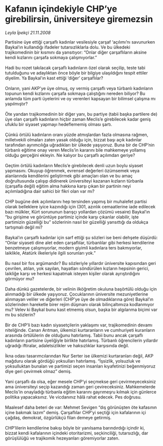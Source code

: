 # Kafanın içindekiyle CHP’ye girebilirsin, üniversiteye giremezsin

*Leyla İpekçi 21.11.2008*

<div class="taraf_structure_2col_1zq">
<div class="margen_n">



 <p>Partisine üye ettiği çarşaflı kadınlar vesilesiyle çarşaf ‘açılımı’nı savunurken Baykal’ın kullandığı ifadeler tutarsızlıklarla dolu. Ve bu ülkedeki trajikomedinin bir kısmını da yansıtıyor: “Onlar diğer çarşaflıların aksine kendi kızlarını çarşafa sokmaya çalışmıyorlar.” <br/><br/>Hadi bu rozet takılacak çarşaflı kadınların özel olarak seçilip, teste tabi tutulduğunu ve adaylıktan önce böyle bir bilgiye ulaşıldığını tespit ettiler diyelim. Ya Baykal’ın kast ettiği ‘diğer’ çarşaflılar? <br/><br/>Onların, yani AKP’ye üye olmuş, oy vermiş çarşaflı veya türbanlı kadınların topunun kendi kızlarını çarşafa sokmaya çalıştığını nereden biliyor? Bu anlamda tüm parti üyelerini ve oy verenleri kapsayan bir bilimsel çalışma mı yapılmıştır? <br/><br/>Öte yandan trajikomedinin bir diğer yanı, bu partiye (tabii başka partilere de) üye olan çarşaflı kadınların hiçbir zaman Meclis’e girebilecek kadar geniş ufuklu bir siyaset yapmayı hedeflememiş olması şartı. <br/><br/>Çünkü örtülü kadınların oranı yüzde atmışlardan fazla olmasına rağmen, milletvekili olmaları zaten yasak olduğu için, bizzat başı açık kadınlar tarafından ayrımcılığa uğradıkları bir ülkede yaşıyoruz. Buna bir de CHP’nin türbanlı eğitime onay veren Meclis’in kararını bile mahkemeye yollamış olduğu gerçeğini ekleyin. Ne kalıyor bu çarşaflı açılımdan geriye? <br/><br/>Geçtim örtülü kadınların Meclis’e girebilecek denli uzun boylu siyaset yapmasını. Okuyup öğrenmek, evrensel değerleri özümsemek veya alanlarında kendilerini geliştirmek gibi amaçları olan ve bu amaç doğrultusunda çalışıp didinerek üniversiteyi kazanan kızların türbanla (çarşafla değil) eğitim alma hakkına karşı çıkan bir partinin neyi açılımladığına dair sahici bir fikri olan var mı? <br/><br/>CHP bugüne dek açılımlarını hep tersinden yapmış bir muhalefet partisi olarak belleklere iyice kazındığı için (301, azınlık cemaatlerine iade edilecek bazı mülkler, Kürt sorununun barışçı yollardan çözümü vesaire) Baykal’ın “bu girişime ve görüntüye partimiz içinde karşı çıkanlar olabilir, işte partimizin güzelliği bu” sözlerinin nasıl bir güzelliği yansıttığı da oldukça tartışmalı değil mi? <br/><br/>Baykal’ın çarşaflı kadınlar için sarf ettiği şu sözleri ise beni dehşete düşürdü: “Onlar siyaseti dine alet eden çarşaflılar, türbanlılar gibi herkesi kendilerine benzetmeye çalışmıyorlar, modern giyimli kadınlara ters bakmıyorlar, laiklikle, Atatürk ilkeleriyle ilgili sorunları yok.” <br/><br/>Bu nasıl bir fos argümandır? Bu sözleriyle yıllardır üniversite kapısından geri çevrilen, atılan, yok sayılan, hayatları söndürülen kızların hepsinin gerici, laikliğe karşı ve herkesi kapatmak isteyen kişiler olarak ayrıştırdığını görmüyor mu? <br/><br/>Daha dünkü gazetelerde, bir velinin ilköğretim okuluna başörtülü olduğu için alınmadığı bir ülkede yaşıyoruz. Çocuklarının üniversite mezuniyetlerine alınmayan veliler ve diğerleri (CHP’ye üye de olmadıklarına göre) Baykal’ın sözlerinden hareketle birer rejim düşmanı olarak bilinçaltımıza kodlanmıyor mu? Velev ki Baykal bunu kast etmemiş olsun, başka bir algılanma biçimi var mı bu sözlerin? <br/><br/>Bir de CHP’li bazı kadın siyasetçilerin yaklaşımı var, trajikomedinin devamı niteliğinde. Canan Arıtman, ülkemizi kurtaranların ve cumhuriyeti kuranların arasında örtülülerin de olduğunu hatırlamış. Tabii bunu ancak çarşaflı kadınların partisine üyeliğiyle birlikte hatırlamış. Türbanlı öğrencilerin yıllardır uğradığı iftiralar, adaletsizlikler ve haksızlıklar karşısında değil. <br/><br/>İkna odası tasarımcılarından Nur Serter ise ülkemizi kurtaranları değil, AKP mağduru olarak gördüğü yoksulları hatırlamış. “İşsizlik, yolsuzluk ve yoksulluktan bunalan ve partimizi seçen insanları kıyafetinizi beğenmiyoruz diye geri çevirmek olmaz” demiş. <br/><br/>Yani çarşaflı da olsa, eğer mesele CHP’yi seçmekse geri çevirmeyeceksiniz ama üniversiteyi seçip kazandığı zaman geri çevireceksiniz. Mahkemelerde Meclis’in onayladığı türbanla eğitim kararını gayrımeşru kılmak için günlerce politika yapacaksınız. Ve vicdanınız hâlâ rahat edecek. Pes doğrusu. <br/><br/>Maalesef daha beteri de var: Mehmet Sevigen “dış görünüşten öte kafasının içine bakmak lazım” demiş. Çarşaflılar CHP’yi seçtiği için kafalarının içi çağdaş, demokrat, özgürlükçü filan demeye getirmiş. <br/><br/>CHP’lilerin kendilerine bakışı böyle bir yanılsama barındırdığı içindir ki, bizzat kendi kafalarının içindeki otoritarizmi, seçkinciliği, tutarsızlığı, dar görüşlülüğü ve trajikomik hezeyanları göremiyorlar zaten. </p>

<br/>


<div id="taraf_not">
</div>

</div>


</div>
